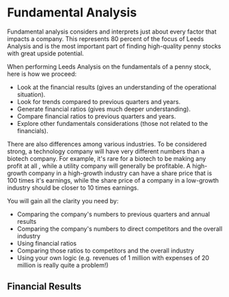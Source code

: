 # Fundamental Analysis

Fundamental analysis considers and interprets just about every factor that impacts a company. This represents 80 percent of the focus of Leeds Analysis and is the most important part of finding high-quality penny stocks with great upside potential.

When performing Leeds Analysis on the fundamentals of a penny stock, here is how we proceed:

- Look at the financial results (gives an understanding of the operational situation).
- Look for trends compared to previous quarters and years.
- Generate financial ratios (gives much deeper understanding).
- Compare financial ratios to previous quarters and years.
- Explore other fundamentals considerations (those not related to the financials).

There are also differences among various industries. To be considered strong, a technology company will have very different numbers than a biotech company. For example, it's rare for a biotech to be making any profit at all , while a utility company will generally be profitable. A high-growth company in a high-growth industry can have a share price that is 100 times it's earnings, while the share price of a company in a low-growth industry should be closer to 10 times earnings.

You will gain all the clarity you need by:

- Comparing the company's numbers to previous quarters and annual results
- Comparing the company's numbers to direct competitors and the overall industry
- Using financial ratios
- Comparing those ratios to competitors and the overall industry
- Using your own logic (e.g. revenues of 1 million with expenses of 20 million is really quite a problem!)

## Financial Results
